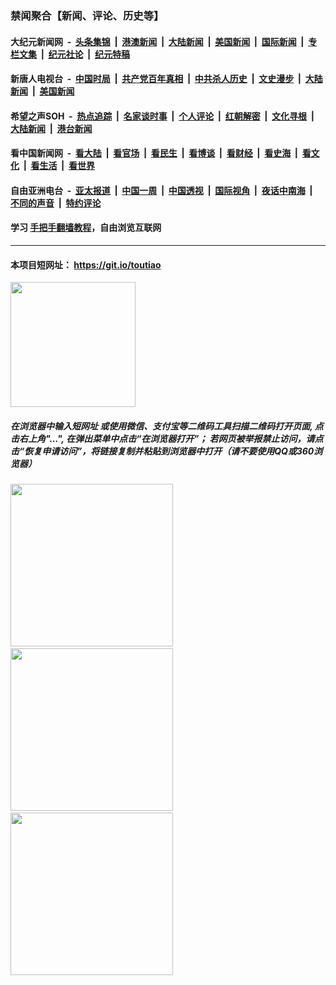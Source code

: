 ### 禁闻聚合【新闻、评论、历史等】

#### 大纪元新闻网 &nbsp;-&nbsp; [头条集锦](indexes/E头条集锦.md?t=03022231) &nbsp;|&nbsp; [港澳新闻](indexes/E港澳新闻.md?t=03022231)  &nbsp;|&nbsp; [大陆新闻](indexes/E大陆新闻.md?t=03022231) &nbsp;|&nbsp; [美国新闻](indexes/E美国新闻.md?t=03022231) &nbsp;|&nbsp; [国际新闻](indexes/E国际新闻.md?t=03022231) &nbsp;|&nbsp; [专栏文集](indexes/E专栏文集.md?t=03022231) &nbsp;|&nbsp; [纪元社论](indexes/E纪元社论.md?t=03022231) &nbsp;|&nbsp; [纪元特稿](indexes/E纪元特稿.md?t=03022231) 

#### 新唐人电视台 &nbsp;-&nbsp; [中国时局](indexes/N中国时局.md?t=03022231) &nbsp;|&nbsp; [共产党百年真相](indexes/N共产党百年真相.md?t=03022231) &nbsp;|&nbsp; [中共杀人历史](indexes/N中共杀人历史.md?t=03022231) &nbsp;|&nbsp; [文史漫步](indexes/N文史漫步.md?t=03022231) &nbsp;|&nbsp; [大陆新闻](indexes/N大陆新闻.md?t=03022231) &nbsp;|&nbsp; [美国新闻](indexes/N美国新闻.md?t=03022231)

#### 希望之声SOH &nbsp;-&nbsp; [热点追踪](indexes/H热点追踪.md?t=03022231) &nbsp;|&nbsp; [名家谈时事](indexes/H名家谈时事.md?t=03022231) &nbsp;|&nbsp; [个人评论](indexes/H个人评论.md?t=03022231)  &nbsp;|&nbsp; [红朝解密](indexes/H红朝解密.md?t=03022231) &nbsp;|&nbsp; [文化寻根](indexes/H文化寻根.md?t=03022231) &nbsp;|&nbsp; [大陆新闻](indexes/H大陆新闻.md?t=03022231) &nbsp;|&nbsp; [港台新闻](indexes/H港台新闻.md?t=03022231)

#### 看中国新闻网 &nbsp;-&nbsp; [看大陆](indexes/S看大陆.md?t=03022231) &nbsp;|&nbsp; [看官场](indexes/S看官场.md?t=03022231) &nbsp;|&nbsp; [看民生](indexes/S看民生.md?t=03022231)  &nbsp;|&nbsp; [看博谈](indexes/S看博谈.md?t=03022231) &nbsp;|&nbsp; [看财经](indexes/S看财经.md?t=03022231) &nbsp;|&nbsp; [看史海](indexes/S看史海.md?t=03022231) &nbsp;|&nbsp; [看文化](indexes/S看文化.md?t=03022231) &nbsp;|&nbsp; [看生活](indexes/S看生活.md?t=03022231) &nbsp;|&nbsp; [看世界](indexes/S看世界.md?t=03022231)

#### 自由亚洲电台 &nbsp;-&nbsp; [亚太报道](indexes/R亚太报道.md?t=03022231) &nbsp;|&nbsp; [中国一周](indexes/R中国一周.md?t=03022231) &nbsp;|&nbsp; [中国透视](indexes/R中国透视.md?t=03022231)  &nbsp;|&nbsp; [国际视角](indexes/R国际视角.md?t=03022231) &nbsp;|&nbsp; [夜话中南海](indexes/R夜话中南海.md?t=03022231) &nbsp;|&nbsp; [不同的声音](indexes/R不同的声音.md?t=03022231) &nbsp;|&nbsp; [特约评论](indexes/R特约评论.md?t=03022231)

#### 学习 [手把手翻墙教程](https://github.com/gfw-breaker/guides/wiki)，自由浏览互联网

----

#### 本项目短网址： https://git.io/toutiao
<img src="https://raw.githubusercontent.com/gfw-breaker/banned-news/master/scripts/img/qr.png" width="200px"/>  

##### 在浏览器中输入短网址 或使用微信、支付宝等二维码工具扫描二维码打开页面, 点击右上角"...", 在弹出菜单中点击“在浏览器打开”； 若网页被举报禁止访问，请点击“恢复申请访问”，将链接复制并粘贴到浏览器中打开（请不要使用QQ或360浏览器）

<img src="https://raw.githubusercontent.com/gfw-breaker/banned-news/master/scripts/img/1.png" width="260px"/> &nbsp; <img src="https://raw.githubusercontent.com/gfw-breaker/banned-news/master/scripts/img/2.png" width="260px"/> &nbsp; <img src="https://raw.githubusercontent.com/gfw-breaker/banned-news/master/scripts/img/3.png" width="260px"/>

